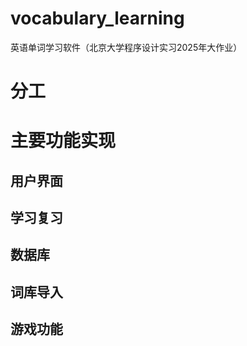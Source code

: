 # vocabulary_learning
英语单词学习软件（北京大学程序设计实习2025年大作业）

# 分工

# 主要功能实现
  ## 用户界面

  ## 学习复习

  ## 数据库

  ## 词库导入

  ## 游戏功能
